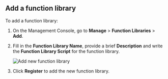 
## Add a function library

To add a function library:

1. On the Management Console, go to **Manage** > **Function Libraries** >  **Add**.

2. Fill in the **Function Library Name**, provide a brief **Description** and write the **Function Library Script** for the function library.

    ![Add new function library](/assets/img/guides/add-new-function-library.png)

3. Click **Register** to add the new function library.